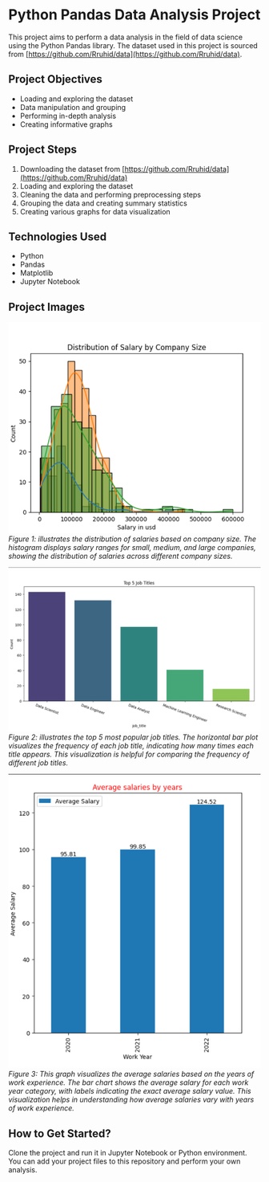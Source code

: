 # Python Pandas Data Analysis Project

This project aims to perform a data analysis in the field of data science using the Python Pandas library. The dataset used in this project is sourced from [https://github.com/Rruhid/data](https://github.com/Rruhid/data).

## Project Objectives
- Loading and exploring the dataset
- Data manipulation and grouping
- Performing in-depth analysis
- Creating informative graphs

## Project Steps
1. Downloading the dataset from [https://github.com/Rruhid/data](https://github.com/Rruhid/data)
2. Loading and exploring the dataset
3. Cleaning the data and performing preprocessing steps
4. Grouping the data and creating summary statistics
5. Creating various graphs for data visualization

## Technologies Used
- Python
- Pandas
- Matplotlib
- Jupyter Notebook

## Project Images
![Graph 1](images/graph1.png)
*Figure 1: illustrates the distribution of salaries based on company size. The histogram displays salary ranges for small, medium, and large companies, showing the distribution of salaries across different company sizes.*

![Graph 2](images/graph2.png)
*Figure 2: illustrates the top 5 most popular job titles. The horizontal bar plot visualizes the frequency of each job title, indicating how many times each title appears. This visualization is helpful for comparing the frequency of different job titles.*

![Graph 3](images/graph3.png)
*Figure 3: This graph visualizes the average salaries based on the years of work experience. The bar chart shows the average salary for each work year category, with labels indicating the exact average salary value. This visualization helps in understanding how average salaries vary with years of work experience.*


## How to Get Started?
Clone the project and run it in Jupyter Notebook or Python environment. You can add your project files to this repository and perform your own analysis.
